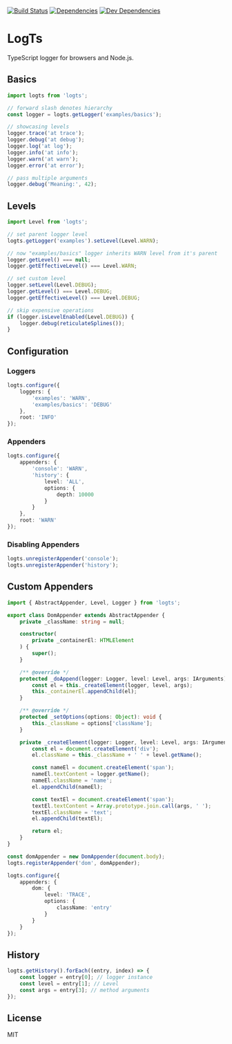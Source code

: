 [![Build Status](https://travis-ci.org/tburko/logts.svg?branch=master)](https://travis-ci.org/tburko/logts)
[![Dependencies](https://david-dm.org/tburko/logts.svg)](https://david-dm.org/tburko/logts)
[![Dev Dependencies](https://david-dm.org/tburko/logts/dev-status.svg)](https://david-dm.org/tburko/logts?type=dev)

# LogTs

TypeScript logger for browsers and Node.js.

## Basics

```typescript
import logts from 'logts';

// forward slash denotes hierarchy
const logger = logts.getLogger('examples/basics');

// showcasing levels
logger.trace('at trace');
logger.debug('at debug');
logger.log('at log');
logger.info('at info');
logger.warn('at warn');
logger.error('at error');

// pass multiple arguments
logger.debug('Meaning:', 42);
```

## Levels

```typescript
import Level from 'logts';

// set parent logger level
logts.getLogger('examples').setLevel(Level.WARN);

// now "examples/basics" logger inherits WARN level from it's parent
logger.getLevel() === null;
logger.getEffectiveLevel() === Level.WARN;

// set custom level
logger.setLevel(Level.DEBUG);
logger.getLevel() === Level.DEBUG;
logger.getEffectiveLevel() === Level.DEBUG;

// skip expensive operations
if (logger.isLevelEnabled(Level.DEBUG)) {
	logger.debug(reticulateSplines());
}
```

## Configuration

### Loggers

```typescript
logts.configure({
	loggers: {
		'examples': 'WARN',
		'examples/basics': 'DEBUG'
	},
	root: 'INFO'
});
```

### Appenders

```typescript
logts.configure({
	appenders: {
		'console': 'WARN',
		'history': {
			level: 'ALL',
			options: {
				depth: 10000
			}
		}
	},
	root: 'WARN'
});
```

### Disabling Appenders

```typescript
logts.unregisterAppender('console');
logts.unregisterAppender('history');
```

## Custom Appenders

```typescript
import { AbstractAppender, Level, Logger } from 'logts';

export class DomAppender extends AbstractAppender {
	private _className: string = null;

	constructor(
		private _containerEl: HTMLElement
	) {
		super();
	}

	/** @override */
	protected _doAppend(logger: Logger, level: Level, args: IArguments): void {
		const el = this._createElement(logger, level, args);
		this._containerEl.appendChild(el);
	}

	/** @override */
	protected _setOptions(options: Object): void {
		this._className = options['className'];
	}

	private _createElement(logger: Logger, level: Level, args: IArguments): HTMLElement {
		const el = document.createElement('div');
		el.className = this._className + ' ' + level.getName();

		const nameEl = document.createElement('span');
		nameEl.textContent = logger.getName();
		nameEl.className = 'name';
		el.appendChild(nameEl);

		const textEl = document.createElement('span');
		textEl.textContent = Array.prototype.join.call(args, ' ');
		textEl.className = 'text';
		el.appendChild(textEl);

		return el;
	}
}

const domAppender = new DomAppender(document.body);
logts.registerAppender('dom', domAppender);

logts.configure({
	appenders: {
		dom: {
			level: 'TRACE',
			options: {
				className: 'entry'
			}
		}
	}
});
```

## History

```typescript
logts.getHistory().forEach((entry, index) => {
	const logger = entry[0]; // logger instance
	const level = entry[1]; // Level
	const args = entry[3]; // method arguments
});
```

## License

MIT
